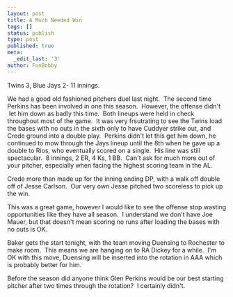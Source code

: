 ```yaml
---
layout: post
title: A Much Needed Win
tags: []
status: publish
type: post
published: true
meta:
  _edit_last: '3'
author: FunBobby
---
```

Twins 3, Blue Jays 2- 11 innings.

We had a good old fashioned pitchers duel last night.  The second time Perkins has been involved in one this season.  However, the offense didn't  let him down as badly this time.  Both lineups were held in check throughout most of the game.  It was very frsutrating to see the Twins load the bases with no outs in the sixth only to have Cuddyer strike out, and Crede ground into a double play.  Perkins didn't let this get him down, he continued to mow through the Jays lineup until the 8th when he gave up a double to Rios, who eventually scored on a single.  His line was still spectacular.  8 innings, 2 ER, 4 Ks, 1 BB.  Can't ask for much more out of your pitcher, especially when facing the highest scoring team in the AL.

Crede more than made up for the inning ending DP, with a walk off double off of Jesse Carlson.  Our very own Jesse pitched two scoreless to pick up the win. 

This was a great game, however I would like to see the offense stop wasting opportunities like they have all season.  I understand we don't have Joe Mauer, but that doesn't mean scoring no runs after loading the bases with no outs is OK. 

Baker gets the start tonight, with the team moving Duensing to Rochester to make room.  This means we are hanging on to RA Dickey for a while.  I'm OK with this move, Duensing will be inserted into the rotation in AAA which is probably better for him. 

Before the season did anyone think Glen Perkins would be our best starting pitcher after two times through the rotation?  I certainly didn't.
